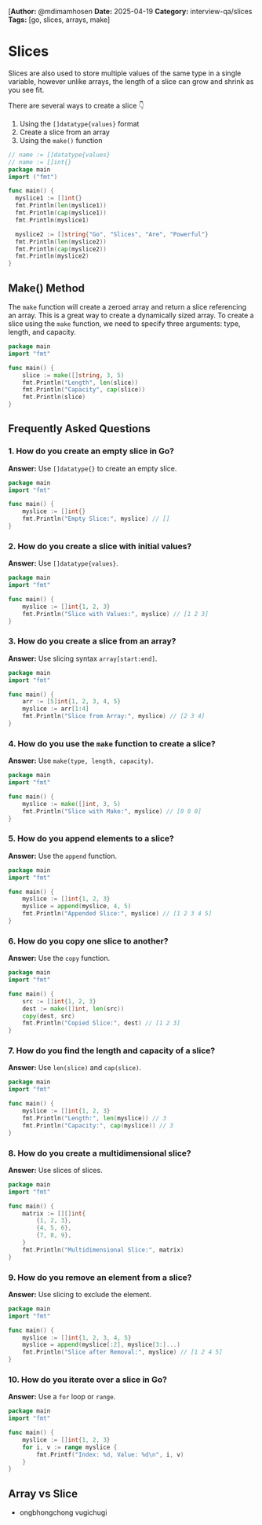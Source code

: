 [**Author:** @mdimamhosen
**Date:** 2025-04-19
**Category:** interview-qa/slices
**Tags:** [go, slices, arrays, make]

# Slices

Slices are also used to store multiple values of the same type in a single variable, however unlike arrays, the length of a slice can grow and shrink as you see fit.

There are several ways to create a slice 👇

1. Using the `[]datatype{values}` format
2. Create a slice from an array
3. Using the `make()` function

```go
// name := []datatype{values}
// name := []int{}
package main
import ("fmt")

func main() {
  myslice1 := []int{}
  fmt.Println(len(myslice1))
  fmt.Println(cap(myslice1))
  fmt.Println(myslice1)

  myslice2 := []string{"Go", "Slices", "Are", "Powerful"}
  fmt.Println(len(myslice2))
  fmt.Println(cap(myslice2))
  fmt.Println(myslice2)
}
```

## Make() Method

The `make` function will create a zeroed array and return a slice referencing an array. This is a great way to create a dynamically sized array. To create a slice using the `make` function, we need to specify three arguments: type, length, and capacity.

```go
package main
import "fmt"

func main() {
    slice := make([]string, 3, 5)
    fmt.Println("Length", len(slice))
    fmt.Println("Capacity", cap(slice))
    fmt.Println(slice)
}
```

## Frequently Asked Questions

### 1. How do you create an empty slice in Go?

**Answer:** Use `[]datatype{}` to create an empty slice.

```go
package main
import "fmt"

func main() {
    myslice := []int{}
    fmt.Println("Empty Slice:", myslice) // []
}
```

### 2. How do you create a slice with initial values?

**Answer:** Use `[]datatype{values}`.

```go
package main
import "fmt"

func main() {
    myslice := []int{1, 2, 3}
    fmt.Println("Slice with Values:", myslice) // [1 2 3]
}
```

### 3. How do you create a slice from an array?

**Answer:** Use slicing syntax `array[start:end]`.

```go
package main
import "fmt"

func main() {
    arr := [5]int{1, 2, 3, 4, 5}
    myslice := arr[1:4]
    fmt.Println("Slice from Array:", myslice) // [2 3 4]
}
```

### 4. How do you use the `make` function to create a slice?

**Answer:** Use `make(type, length, capacity)`.

```go
package main
import "fmt"

func main() {
    myslice := make([]int, 3, 5)
    fmt.Println("Slice with Make:", myslice) // [0 0 0]
}
```

### 5. How do you append elements to a slice?

**Answer:** Use the `append` function.

```go
package main
import "fmt"

func main() {
    myslice := []int{1, 2, 3}
    myslice = append(myslice, 4, 5)
    fmt.Println("Appended Slice:", myslice) // [1 2 3 4 5]
}
```

### 6. How do you copy one slice to another?

**Answer:** Use the `copy` function.

```go
package main
import "fmt"

func main() {
    src := []int{1, 2, 3}
    dest := make([]int, len(src))
    copy(dest, src)
    fmt.Println("Copied Slice:", dest) // [1 2 3]
}
```

### 7. How do you find the length and capacity of a slice?

**Answer:** Use `len(slice)` and `cap(slice)`.

```go
package main
import "fmt"

func main() {
    myslice := []int{1, 2, 3}
    fmt.Println("Length:", len(myslice)) // 3
    fmt.Println("Capacity:", cap(myslice)) // 3
}
```

### 8. How do you create a multidimensional slice?

**Answer:** Use slices of slices.

```go
package main
import "fmt"

func main() {
    matrix := [][]int{
        {1, 2, 3},
        {4, 5, 6},
        {7, 8, 9},
    }
    fmt.Println("Multidimensional Slice:", matrix)
}
```

### 9. How do you remove an element from a slice?

**Answer:** Use slicing to exclude the element.

```go
package main
import "fmt"

func main() {
    myslice := []int{1, 2, 3, 4, 5}
    myslice = append(myslice[:2], myslice[3:]...)
    fmt.Println("Slice after Removal:", myslice) // [1 2 4 5]
}
```

### 10. How do you iterate over a slice in Go?

**Answer:** Use a `for` loop or `range`.

```go
package main
import "fmt"

func main() {
    myslice := []int{1, 2, 3}
    for i, v := range myslice {
        fmt.Printf("Index: %d, Value: %d\n", i, v)
    }
}
```

## Array vs Slice

- ongbhongchong vugichugi
